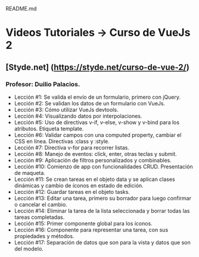 README.md

# Videos Tutoriales -> Curso de VueJs 2
## [Styde.net] (https://styde.net/curso-de-vue-2/)
### Profesor: Duilio Palacios.

* Lección #1: Se valida el envío de un formulario, primero con jQuery.
* Lección #2: Se validan los datos de un formulario con VueJs.
* Lección #3: Cómo utilizar VueJs devtools.
* Lección #4: Visualizando datos por interpolaciones.
* Lección #5: Uso de directivas v-if, v-else, v-show y v-bind para los atributos. Etiqueta template.
* Lección #6: Validar campos con una computed property, cambiar el CSS en línea. Directivas :class y :style.
* Lección #7: Directiva v-for para recorrer listas.
* Lección #8: Manejo de eventos: click, enter, otras teclas y submit.
* Lección #9: Aplicación de filtros personalizados y combinables.
* Lección #10: Comienzo de app con funcionalidades CRUD. Presentación de maqueta.
* Lección #11: Se crean tareas en el objeto data y se aplican clases dinámicas y cambio de íconos en estado de edición.
* Lección #12: Guardar tareas en el objeto tasks.
* Lección #13: Editar una tarea, primero su borrador para luego confirmar o cancelar el cambio.
* Lección #14: Eliminar la tarea de la lista seleccionada y borrar todas las tareas completadas.
* Lección #15: Primer componente global para los íconos.
* Lección #16: Componente para representar una tarea, con sus propiedades y métodos.
* Lección #17: Separación de datos que son para la vista y datos que son del modelo.
